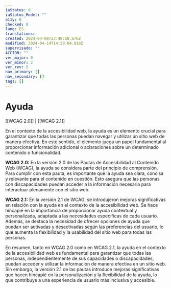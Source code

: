```yaml
---
iaStatus: 0
iaStatus_Model: ""
a11y: 0
checked: 0
lang: ES
translations: 
created: 2024-04-06T23:48:58.676Z
modified: 2024-04-14T14:29:04.018Z
supervisado: ""
ACCION: ""
ver_major: 0
ver_minor: 2
ver_rev: 5
nav_primary: []
nav_secondary: []
tags: []
---
```

# Ayuda

[[WCAG 2.0]] | [[WCAG 2.1]]

En el contexto de la accesibilidad web, la ayuda es un elemento crucial para garantizar que todas las personas puedan navegar y utilizar un sitio web de manera efectiva. En este sentido, el elemento <TOKEN> juega un papel fundamental al proporcionar información adicional o aclaraciones sobre un determinado contenido o funcionalidad.

**WCAG 2.0:**
En la versión 2.0 de las Pautas de Accesibilidad al Contenido Web (WCAG), la ayuda se considera parte del principio de comprensión. Para cumplir con esta pauta, es importante que la ayuda sea clara, concisa y relevante para el contenido en cuestión. Esto asegura que las personas con discapacidades puedan acceder a la información necesaria para interactuar plenamente con el sitio web.

**WCAG 2.1:**
En la versión 2.1 de WCAG, se introdujeron mejoras significativas en relación con la ayuda en el contexto de la accesibilidad web. Se hace hincapié en la importancia de proporcionar ayuda contextual y personalizada, adaptada a las necesidades específicas de cada usuario. Además, se destaca la necesidad de ofrecer opciones de ayuda que puedan ser activadas y desactivadas según las preferencias del usuario, lo que aumenta la flexibilidad y la usabilidad del sitio web para todas las personas.

En resumen, tanto en WCAG 2.0 como en WCAG 2.1, la ayuda en el contexto de la accesibilidad web es fundamental para garantizar que todas las personas, independientemente de sus capacidades o discapacidades, puedan acceder y utilizar la información de manera efectiva en un sitio web. Sin embargo, la versión 2.1 de las pautas introduce mejoras significativas que hacen hincapié en la personalización y la flexibilidad de la ayuda, lo que contribuye a una experiencia de usuario más inclusiva y accesible.
